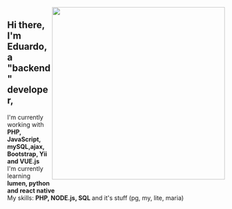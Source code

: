 <img style="min-width:  400px !important;" src="https://www.capthronetechnologies.com/assets/images/web-application-development.png" min-width="400px" max-width="400px" width="400px" align="right">

<div align="left" class="column-text">
	
<p style="min-width: 800px !important;"> 

## Hi there, I'm Eduardo, a <strong>"backend" developer</strong>,

I'm currently working with <strong> PHP, JavaScript, mySQL,ajax, Bootstrap, Yii and VUE.js </strong><br> I'm currently learning <strong> lumen, python and react native </strong> <br>My skills: <strong> PHP, NODE.js, SQL </strong> and it's stuff (pg, my, lite, maria) <strong>

</p>
